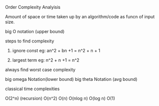Order Complexity Analyisis

Amount of space or time taken up by an algorithm/code as funcn of input size.

big O notation (upper bound)

steps to find complexity
1. ignore const
eg: an^2 + bn +1 = n^2 + n + 1

2. largest term 
eg: n^2 + n +1 = n^2

always find worst case complexity

big omega Notation(lower bound)
big theta Notation (avg bound)

classical time complexities

O(2^n) (recursion)
O(n^2)
O(n)
O(nlog n)
O(log n)
O(1)